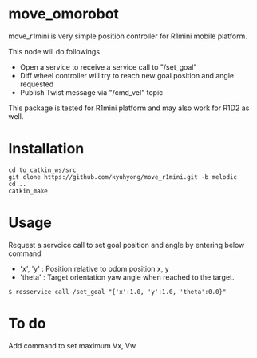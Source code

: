 # move_omorobot

move_r1mini is very simple position controller for R1mini mobile platform. 

This node will do followings
- Open a service to receive a service call to "/set_goal"
- Diff wheel controller will try to reach new goal position and angle requested
- Publish Twist message via "/cmd_vel" topic

This package is tested for R1mini platform and may also work for R1D2 as well.

# Installation

```
cd to catkin_ws/src
git clone https://github.com/kyuhyong/move_r1mini.git -b melodic
cd ..
catkin_make
```

# Usage

Request a servcice call to set goal position and angle by entering below command
- 'x', 'y' : Position relative to odom.position x, y
- 'theta' : Target orientation yaw angle when reached to the target.

```
$ rosservice call /set_goal "{'x':1.0, 'y':1.0, 'theta':0.0}"
```

# To do

Add command to set maximum Vx, Vw
